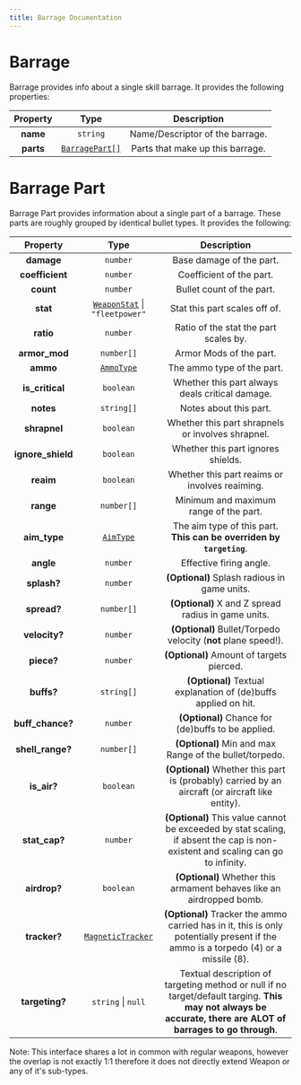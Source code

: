 ```yaml
---
title: Barrage Documentation
---
```


# Barrage

Barrage provides info about a single skill barrage. It provides the following properties:

| Property  |               Type               |           Description            |
| :-------: | :------------------------------: | :------------------------------: |
| **name**  |             `string`             | Name/Descriptor of the barrage.  |
| **parts** | [`BarragePart[]`](#barrage-part) | Parts that make up this barrage. |

# Barrage Part

Barrage Part provides information about a single part of a barrage. These parts are roughly grouped by identical bullet types. It provides the following:

|     Property      |                              Type                               |                                                                         Description                                                                          |
| :---------------: | :-------------------------------------------------------------: | :----------------------------------------------------------------------------------------------------------------------------------------------------------: |
|    **damage**     |                            `number`                             |                                                                   Base damage of the part.                                                                   |
|  **coefficient**  |                            `number`                             |                                                                   Coefficient of the part.                                                                   |
|     **count**     |                            `number`                             |                                                                  Bullet count of the part.                                                                   |
|     **stat**      | [`WeaponStat`](../common.md#weapon-stat-keys) \| `"fleetpower"` |                                                                Stat this part scales off of.                                                                 |
|     **ratio**     |                            `number`                             |                                                            Ratio of the stat the part scales by.                                                             |
|   **armor_mod**   |                           `number[]`                            |                                                                   Armor Mods of the part.                                                                    |
|     **ammo**      |           [`AmmoType`](../equips/index.md#ammo-type)            |                                                                  The ammo type of the part.                                                                  |
|  **is_critical**  |                            `boolean`                            |                                                       Whether this part always deals critical damage.                                                        |
|     **notes**     |                           `string[]`                            |                                                                    Notes about this part.                                                                    |
|   **shrapnel**    |                            `boolean`                            |                                                      Whether this part shrapnels or involves shrapnel.                                                       |
| **ignore_shield** |                            `boolean`                            |                                                              Whether this part ignores shields.                                                              |
|     **reaim**     |                            `boolean`                            |                                                        Whether this part reaims or involves reaiming.                                                        |
|     **range**     |                           `number[]`                            |                                                            Minimum and maximum range of the part.                                                            |
|   **aim_type**    |            [`AimType`](../equips/index.md#aim-type)             |                                             The aim type of this part. **This can be overriden by `targeting`**.                                             |
|     **angle**     |                            `number`                             |                                                                   Effective firing angle.                                                                    |
|    **splash?**    |                            `number`                             |                                                         **(Optional)** Splash radious in game units.                                                         |
|    **spread?**    |                           `number[]`                            |                                                     **(Optional)** X and Z spread radius in game units.                                                      |
|   **velocity?**   |                            `number`                             |                                                **(Optional)** Bullet/Torpedo velocity (**not** plane speed!).                                                |
|    **piece?**     |                            `number`                             |                                                          **(Optional)** Amount of targets pierced.                                                           |
|    **buffs?**     |                           `string[]`                            |                                               **(Optional)** Textual explanation of (de)buffs applied on hit.                                                |
| **buff_chance?**  |                            `number`                             |                                                      **(Optional)** Chance for (de)buffs to be applied.                                                      |
| **shell_range?**  |                           `number[]`                            |                                                   **(Optional)** Min and max Range of the bullet/torpedo.                                                    |
|    **is_air?**    |                            `boolean`                            |                               **(Optional)** Whether this part is (probably) carried by an aircraft (or aircraft like entity).                               |
|   **stat_cap?**   |                            `number`                             |               **(Optional)** This value cannot be exceeded by stat scaling, if absent the cap is non-existent and scaling can go to infinity.                |
|   **airdrop?**    |                            `boolean`                            |                                            **(Optional)** Whether this armament behaves like an airdropped bomb.                                             |
|   **tracker?**    |       [`MagneticTracker`](../common.md#magnetic-tracker)        |              **(Optional)** Tracker the ammo carried has in it, this is only potentially present if the ammo is a torpedo (4) or a missile (8).              |
|  **targeting?**   |                       `string` \| `null`                        | Textual description of targeting method or null if no target/default targing. **This may not always be accurate, there are ALOT of barrages to go through**. |


Note: This interface shares a lot in common with regular weapons, however the overlap is not exactly 1:1 therefore it does not directly extend Weapon or any of it's sub-types.